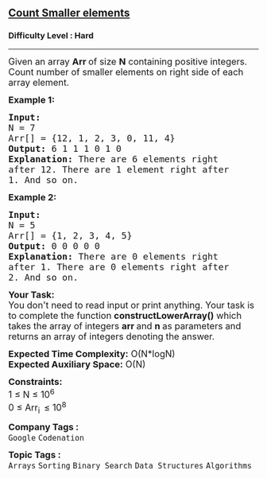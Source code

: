 <h2><a href="https://practice.geeksforgeeks.org/problems/count-smaller-elements2214/1?page=1&difficulty[]=2&sortBy=difficulty">Count Smaller elements</a></h2><h3>Difficulty Level : Hard</h3><hr><div class="problems_problem_content__Xm_eO"><p><span style="font-size:18px">Given an array <strong>Arr&nbsp;</strong>of size <strong>N</strong>&nbsp;containing&nbsp;positive integers. Count number of smaller elements on right side of each array element.</span></p>

<p><span style="font-size:18px"><strong>Example 1:</strong></span></p>

<pre><span style="font-size:18px"><strong>Input:
</strong>N = 7
Arr[] = {12, 1, 2, 3, 0, 11, 4}
<strong>Output: </strong>6 1 1 1 0 1 0
<strong>Explanation:</strong> There are 6 elements right
after 12. There are 1 element right after
1. And so on.
</span></pre>

<p><span style="font-size:18px"><strong>Example 2:</strong></span></p>

<pre><span style="font-size:18px"><strong>Input:
</strong>N = 5
Arr[] = {1, 2, 3, 4, 5}
<strong>Output:</strong> 0 0 0 0 0
<strong>Explanation:</strong>&nbsp;There are 0 elements right
after 1. There are 0 elements right after
2. And so on.
</span></pre>

<p><span style="font-size:18px"><strong>Your Task:</strong><br>
You don't need to read input or print anything. Your task is to complete the function&nbsp;<strong>constructLowerArray()</strong>&nbsp;which takes the&nbsp;array of&nbsp;integers&nbsp;<strong>arr </strong>and&nbsp;<strong>n&nbsp;</strong>as parameters and returns an array of integers denoting the answer.</span></p>

<p><span style="font-size:18px"><strong>Expected Time Complexity:</strong>&nbsp;O(N*logN)<br>
<strong>Expected Auxiliary Space:</strong>&nbsp;O(N)</span></p>

<p><span style="font-size:18px"><strong>Constraints:</strong><br>
1 ≤ N ≤ 10<sup>6</sup><br>
0 ≤ Arr<sub>i&nbsp; </sub>≤ 10<sup>8</sup></span></p>
</div><p><span style=font-size:18px><strong>Company Tags : </strong><br><code>Google</code>&nbsp;<code>Codenation</code>&nbsp;<br><p><span style=font-size:18px><strong>Topic Tags : </strong><br><code>Arrays</code>&nbsp;<code>Sorting</code>&nbsp;<code>Binary Search</code>&nbsp;<code>Data Structures</code>&nbsp;<code>Algorithms</code>&nbsp;